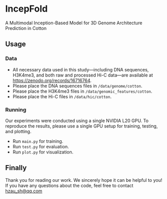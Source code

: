 # IncepFold

A Multimodal Inception-Based Model for 3D Genome Architecture Prediction in Cotton

## Usage

### Data

- All necessary data used in this study—including DNA sequences, H3K4me3, and both raw and processed Hi-C data—are available at https://zenodo.org/records/16716764.
- Please place the DNA sequences files in `/data/genome/cotton`.
- Please place the H3K4me3 files in `/data/genomic_features/cotton`.
- Please place the Hi-C files in `/data/hic/cotton`.

### Running

Our experiments were conducted using a single NVIDIA L20 GPU. To reproduce the results, please use a single GPU setup for training, testing, and plotting.

- Run `main.py` for training.
- Run `test.py` for evaluation.
- Run `plot.py` for visualization.

## Finally

Thank you for reading our work. We sincerely hope it can be helpful to you!  
If you have any questions about the code, feel free to contact hzau_sh@qq.com
